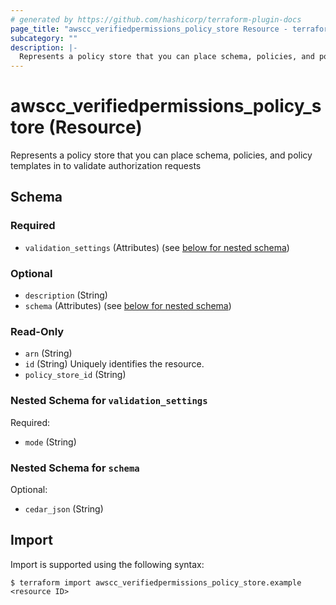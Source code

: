 ```yaml
---
# generated by https://github.com/hashicorp/terraform-plugin-docs
page_title: "awscc_verifiedpermissions_policy_store Resource - terraform-provider-awscc"
subcategory: ""
description: |-
  Represents a policy store that you can place schema, policies, and policy templates in to validate authorization requests
---
```


# awscc_verifiedpermissions_policy_store (Resource)

Represents a policy store that you can place schema, policies, and policy templates in to validate authorization requests



<!-- schema generated by tfplugindocs -->
## Schema

### Required

- `validation_settings` (Attributes) (see [below for nested schema](#nestedatt--validation_settings))

### Optional

- `description` (String)
- `schema` (Attributes) (see [below for nested schema](#nestedatt--schema))

### Read-Only

- `arn` (String)
- `id` (String) Uniquely identifies the resource.
- `policy_store_id` (String)

<a id="nestedatt--validation_settings"></a>
### Nested Schema for `validation_settings`

Required:

- `mode` (String)


<a id="nestedatt--schema"></a>
### Nested Schema for `schema`

Optional:

- `cedar_json` (String)

## Import

Import is supported using the following syntax:

```shell
$ terraform import awscc_verifiedpermissions_policy_store.example <resource ID>
```
